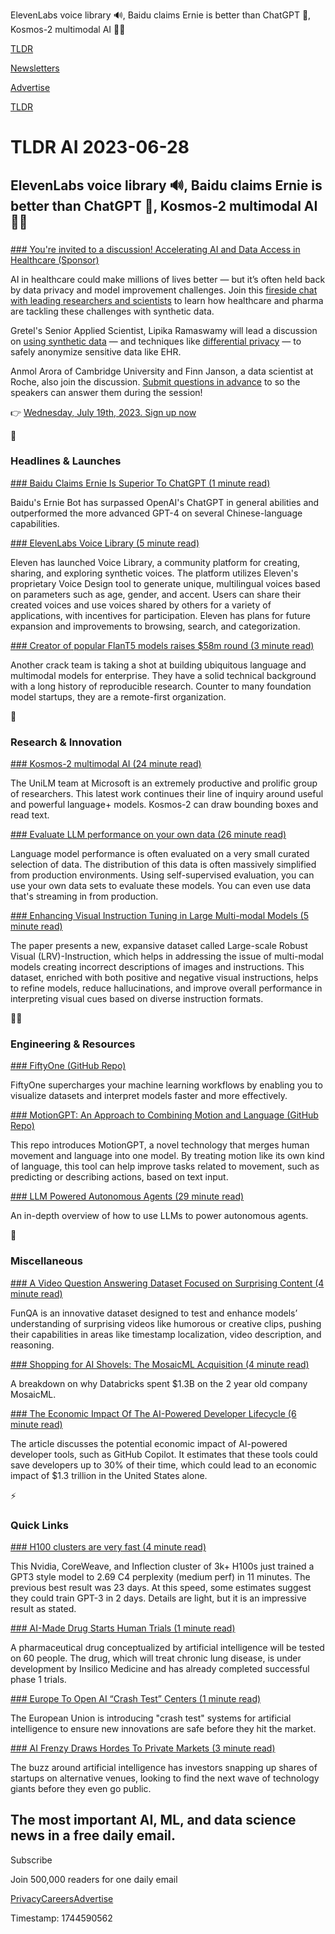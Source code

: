 ElevenLabs voice library 🔊, Baidu claims Ernie is better than ChatGPT 🤖, Kosmos-2 multimodal AI 🧑‍💻

[TLDR](/)

[Newsletters](/newsletters)

[Advertise](https://advertise.tldr.tech/)

[TLDR](/)

# TLDR AI 2023-06-28

## ElevenLabs voice library 🔊, Baidu claims Ernie is better than ChatGPT 🤖, Kosmos-2 multimodal AI 🧑‍💻

### 

[### You're invited to a discussion! Accelerating AI and Data Access in Healthcare (Sponsor)](https://info.gretel.ai/data-access-in-healthcare?utm_source=tldr&amp;utm_campaign=20230628)

AI in healthcare could make millions of lives better — but it’s often held back by data privacy and model improvement challenges. Join this [fireside chat with leading researchers and scientists](https://info.gretel.ai/data-access-in-healthcare?utm_source=tldr&utm_campaign=20230628) to learn how healthcare and pharma are tackling these challenges with synthetic data.

Gretel's Senior Applied Scientist, Lipika Ramaswamy will lead a discussion on [using synthetic data](https://info.gretel.ai/data-access-in-healthcare?utm_source=tldr&utm_campaign=20230628) — and techniques like [differential privacy](https://info.gretel.ai/data-access-in-healthcare?utm_source=tldr&utm_campaign=20230628) — to safely anonymize sensitive data like EHR.

Anmol Arora of Cambridge University and Finn Janson, a data scientist at Roche, also join the discussion. [Submit questions in advance](https://info.gretel.ai/data-access-in-healthcare?utm_source=tldr&utm_campaign=20230628) to so the speakers can answer them during the session!

👉 [Wednesday, July 19th, 2023. Sign up now](https://info.gretel.ai/data-access-in-healthcare?utm_source=tldr&utm_campaign=20230628)

🚀

### Headlines & Launches

[### Baidu Claims Ernie Is Superior To ChatGPT (1 minute read)](https://www.cnbc.com/2023/06/27/baidu-claims-its-ernie-bot-beats-openais-chatgpt-on-key-ai-tests.html?utm_source=tldrai)

Baidu's Ernie Bot has surpassed OpenAI's ChatGPT in general abilities and outperformed the more advanced GPT-4 on several Chinese-language capabilities.

[### ElevenLabs Voice Library (5 minute read)](https://beta.elevenlabs.io/blog/voice-library?utm_source=tldrai)

Eleven has launched Voice Library, a community platform for creating, sharing, and exploring synthetic voices. The platform utilizes Eleven's proprietary Voice Design tool to generate unique, multilingual voices based on parameters such as age, gender, and accent. Users can share their created voices and use voices shared by others for a variety of applications, with incentives for participation. Eleven has plans for future expansion and improvements to browsing, search, and categorization.

[### Creator of popular FlanT5 models raises $58m round (3 minute read)](https://reka.ai/announcing-our-58m-funding-to-build-generative-models-and-advance-ai-research/?utm_source=tldrai)

Another crack team is taking a shot at building ubiquitous language and multimodal models for enterprise. They have a solid technical background with a long history of reproducible research. Counter to many foundation model startups, they are a remote-first organization.

🧠

### Research & Innovation

[### Kosmos-2 multimodal AI (24 minute read)](https://arxiv.org/abs/2306.14824?utm_source=tldrai)

The UniLM team at Microsoft is an extremely productive and prolific group of researchers. This latest work continues their line of inquiry around useful and powerful language+ models. Kosmos-2 can draw bounding boxes and read text.

[### Evaluate LLM performance on your own data (26 minute read)](https://arxiv.org/abs/2306.13651v1?utm_source=tldrai)

Language model performance is often evaluated on a very small curated selection of data. The distribution of this data is often massively simplified from production environments. Using self-supervised evaluation, you can use your own data sets to evaluate these models. You can even use data that's streaming in from production.

[### Enhancing Visual Instruction Tuning in Large Multi-modal Models (5 minute read)](https://fuxiaoliu.github.io/LRV/?utm_source=tldrai)

The paper presents a new, expansive dataset called Large-scale Robust Visual (LRV)-Instruction, which helps in addressing the issue of multi-modal models creating incorrect descriptions of images and instructions. This dataset, enriched with both positive and negative visual instructions, helps to refine models, reduce hallucinations, and improve overall performance in interpreting visual cues based on diverse instruction formats.

👨‍💻

### Engineering & Resources

[### FiftyOne (GitHub Repo)](https://github.com/voxel51/fiftyone?utm_source=tldrai)

FiftyOne supercharges your machine learning workflows by enabling you to visualize datasets and interpret models faster and more effectively.

[### MotionGPT: An Approach to Combining Motion and Language (GitHub Repo)](https://github.com/openmotionlab/motiongpt?utm_source=tldrai)

This repo introduces MotionGPT, a novel technology that merges human movement and language into one model. By treating motion like its own kind of language, this tool can help improve tasks related to movement, such as predicting or describing actions, based on text input.

[### LLM Powered Autonomous Agents (29 minute read)](https://lilianweng.github.io/posts/2023-06-23-agent/?utm_source=tldrai)

An in-depth overview of how to use LLMs to power autonomous agents.

🎁

### Miscellaneous

[### A Video Question Answering Dataset Focused on Surprising Content (4 minute read)](https://funqa-benchmark.github.io/?utm_source=tldrai)

FunQA is an innovative dataset designed to test and enhance models’ understanding of surprising videos like humorous or creative clips, pushing their capabilities in areas like timestamp localization, video description, and reasoning.

[### Shopping for AI Shovels: The MosaicML Acquisition (4 minute read)](https://every.to/napkin-math/slinging-ai-shovels-the-mosaicml-acquisition?utm_source=tldrai)

A breakdown on why Databricks spent $1.3B on the 2 year old company MosaicML.

[### The Economic Impact Of The AI-Powered Developer Lifecycle (6 minute read)](https://github.blog/2023-06-27-the-economic-impact-of-the-ai-powered-developer-lifecycle-and-lessons-from-github-copilot/?utm_source=tldrai)

The article discusses the potential economic impact of AI-powered developer tools, such as GitHub Copilot. It estimates that these tools could save developers up to 30% of their time, which could lead to an economic impact of $1.3 trillion in the United States alone.

⚡️

### Quick Links

[### H100 clusters are very fast (4 minute read)](https://blogs.nvidia.com/blog/2023/06/27/generative-ai-debut-mlperf/?utm_source=tldrai)

This Nvidia, CoreWeave, and Inflection cluster of 3k+ H100s just trained a GPT3 style model to 2.69 C4 perplexity (medium perf) in 11 minutes. The previous best result was 23 days. At this speed, some estimates suggest they could train GPT-3 in 2 days. Details are light, but it is an impressive result as stated.

[### AI-Made Drug Starts Human Trials (1 minute read)](https://www.semafor.com/article/06/27/2023/ai-made-drug-starts-human-trials?utm_source=tldrai)

A pharmaceutical drug conceptualized by artificial intelligence will be tested on 60 people. The drug, which will treat chronic lung disease, is under development by Insilico Medicine and has already completed successful phase 1 trials.

[### Europe To Open AI “Crash Test” Centers (1 minute read)](https://economictimes.indiatimes.com/news/international/world-news/europe-to-open-ai-crash-test-centres-to-ensure-safety/articleshow/101318834.cms?utm_source=tldrai)

The European Union is introducing "crash test" systems for artificial intelligence to ensure new innovations are safe before they hit the market.

[### AI Frenzy Draws Hordes To Private Markets (3 minute read)](https://finance.yahoo.com/news/ai-frenzy-draws-hordes-private-144329034.html?utm_source=tldrai)

The buzz around artificial intelligence has investors snapping up shares of startups on alternative venues, looking to find the next wave of technology giants before they even go public.

## The most important AI, ML, and data science news in a free daily email.

Subscribe

Join 500,000 readers for one daily email

[Privacy](/privacy)[Careers](https://jobs.ashbyhq.com/tldr.tech)[Advertise](/ai/advertise)

Timestamp: 1744590562